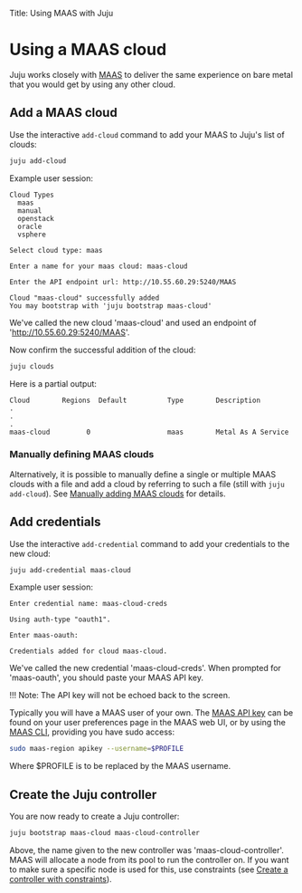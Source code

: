 Title: Using MAAS with Juju


# Using a MAAS cloud

Juju works closely with [MAAS][maas-site] to deliver the same experience
on bare metal that you would get by using any other cloud.

## Add a MAAS cloud

Use the interactive `add-cloud` command to add your MAAS to Juju's list of
clouds:

```bash
juju add-cloud
```

Example user session:

```no-highlight
Cloud Types
  maas
  manual
  openstack
  oracle
  vsphere

Select cloud type: maas

Enter a name for your maas cloud: maas-cloud

Enter the API endpoint url: http://10.55.60.29:5240/MAAS

Cloud "maas-cloud" successfully added
You may bootstrap with 'juju bootstrap maas-cloud'
```

We've called the new cloud 'maas-cloud' and used an endpoint of
'http://10.55.60.29:5240/MAAS'.

Now confirm the successful addition of the cloud:

```bash
juju clouds
```

Here is a partial output:

```no-highlight
Cloud        Regions  Default          Type        Description
.
.
.
maas-cloud         0                   maas        Metal As A Service
```

### Manually defining MAAS clouds

Alternatively, it is possible to manually define a single or multiple MAAS
clouds with a file and add a cloud by referring to such a file (still with
`juju add-cloud`).  See [Manually adding MAAS clouds][maas-manual] for details.

## Add credentials

Use the interactive `add-credential` command to add your credentials to the new
cloud:

```bash
juju add-credential maas-cloud
```

Example user session:

```no-highlight
Enter credential name: maas-cloud-creds

Using auth-type "oauth1".

Enter maas-oauth:

Credentials added for cloud maas-cloud.
```

We've called the new credential 'maas-cloud-creds'. When prompted for
'maas-oauth', you should paste your MAAS API key.

!!! Note:
    The API key will not be echoed back to the screen.

Typically you will have a MAAS user of your own. The [MAAS API key][maas-api]
can be found on your user preferences page in the MAAS web UI, or by using the
[MAAS CLI][maas-cli], providing you have sudo access:

```bash
sudo maas-region apikey --username=$PROFILE
```

Where $PROFILE is to be replaced by the MAAS username.

## Create the Juju controller

You are now ready to create a Juju controller:

```bash
juju bootstrap maas-cloud maas-cloud-controller
```

Above, the name given to the new controller was 'maas-cloud-controller'.
MAAS will allocate a node from its pool to run the controller on. If you want
to make sure a specific node is used for this, use constraints (see
[Create a controller with constraints][create-a-controller-with-constraints]).


<!-- LINKS -->

[maas-site]: https://maas.io
[maas-cli]: https://docs.ubuntu.com/maas/2.2/en/manage-cli
[maas-api]: https://docs.ubuntu.com/maas/2.2/en/manage-account#api-key
[maas-manual]: ./clouds-maas-manual.html
[create-a-controller-with-constraints]: ./controllers-creating.html#create-a-controller-with-constraints
